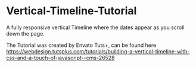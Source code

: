 # Vertical-Timeline-Tutorial

A fully responsive vertical Timeline where the dates appear as you scroll down the page. 



The Tutorial was created by Envato Tuts+, can be found here
https://webdesign.tutsplus.com/tutorials/building-a-vertical-timeline-with-css-and-a-touch-of-javascript--cms-26528

